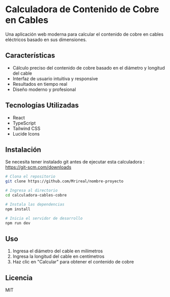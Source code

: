 # Calculadora de Contenido de Cobre en Cables

Una aplicación web moderna para calcular el contenido de cobre en cables eléctricos basado en sus dimensiones.

## Características

- Cálculo preciso del contenido de cobre basado en el diámetro y longitud del cable
- Interfaz de usuario intuitiva y responsive
- Resultados en tiempo real
- Diseño moderno y profesional

## Tecnologías Utilizadas

- React
- TypeScript
- Tailwind CSS
- Lucide Icons

## Instalación

Se necesita tener instalado git antes de ejecutar esta calculadora : https://git-scm.com/downloads

```bash
# Clona el repositorio
git clone https://github.com/Mrireal/nombre-proyecto

# Ingresa al directorio
cd calculadora-cables-cobre

# Instala las dependencias
npm install

# Inicia el servidor de desarrollo
npm run dev
```

## Uso

1. Ingresa el diámetro del cable en milímetros
2. Ingresa la longitud del cable en centímetros
3. Haz clic en "Calcular" para obtener el contenido de cobre

## Licencia

MIT
